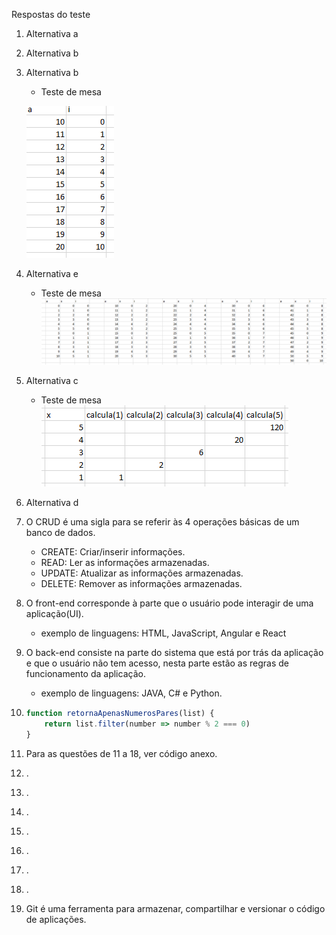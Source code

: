 Respostas do teste

1) Alternativa a
2) Alternativa b
3) Alternativa b
    * Teste de mesa
  
    ![img.png](img.png)

4) Alternativa e
    * Teste de mesa
![img_1.png](img_1.png)

5) Alternativa c
    * Teste de mesa
![img_2.png](img_2.png)

6) Alternativa d

7) O CRUD é uma sigla para se referir às 4 operações básicas
de um banco de dados.
    - CREATE: Criar/inserir informações.
    - READ: Ler as informações armazenadas.
    - UPDATE: Atualizar as informações armazenadas.
    - DELETE: Remover as informações armazenadas.

8) O front-end corresponde à parte que o usuário pode interagir de uma aplicação(UI).
    * exemplo de linguagens: HTML, JavaScript, Angular e React

9) O back-end consiste na parte do sistema que está por trás da aplicação e que o usuário não tem acesso, nesta parte estão as regras de funcionamento da aplicação.
    * exemplo de linguagens: JAVA, C# e Python.

10) ```javascript
    function retornaApenasNumerosPares(list) {
        return list.filter(number => number % 2 === 0)
    }
    ```
11) Para as questões de 11 a 18, ver código anexo.
12) .
13) .
14) .
15) .
16) .
17) .
18) .
19) Git é uma ferramenta para armazenar, compartilhar e versionar o código de aplicações.

